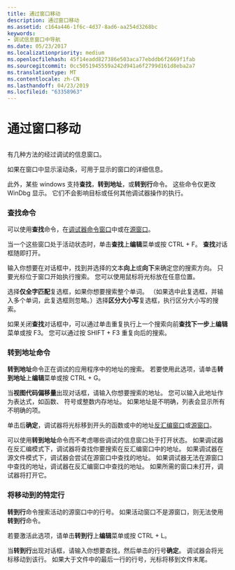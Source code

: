 ```yaml
---
title: 通过窗口移动
description: 通过窗口移动
ms.assetid: c164a446-1f6c-4d37-8ad6-aa254d3268bc
keywords:
- 调试信息窗口中导航
ms.date: 05/23/2017
ms.localizationpriority: medium
ms.openlocfilehash: 45f14eadd827386e503aca77ebddb6f2669f1fab
ms.sourcegitcommit: 0cc5051945559a242d941a6f2799d161d8eba2a7
ms.translationtype: MT
ms.contentlocale: zh-CN
ms.lasthandoff: 04/23/2019
ms.locfileid: "63358963"
---
```

# <a name="moving-through-a-window"></a>通过窗口移动


## <span id="ddk_moving_through_a_window_dbg"></span><span id="DDK_MOVING_THROUGH_A_WINDOW_DBG"></span>


有几种方法的经过调试的信息窗口。

如果在窗口中显示滚动条，可用于显示的窗口的详细信息。

此外，某些 windows 支持**查找**，**转到地址**，或**转到行**命令。 这些命令仅更改 WinDbg 显示。 它们不会影响目标或任何其他调试器操作的执行。

### <a name="span-idfindcommandspanspan-idfindcommandspanfind-command"></a><span id="find_command"></span><span id="FIND_COMMAND"></span>查找命令

可以使用**查找**命令，在[调试器命令窗口](debugger-command-window.md)中或在[源窗口](source-window.md)。

当一个这些窗口处于活动状态时，单击**查找**上**编辑**菜单或按 CTRL + F。 **查找**对话框随即打开。

输入你想要在对话框中，找到并选择的文本**向上**或**向下**来确定您的搜索方向。 只要光标位于窗口开始执行搜索。 您可以使用鼠标将光标放在任意位置。

选择**仅全字匹配**复选框，如果你想要搜索整个单词。 （如果选中此复选框，并输入多个单词，此复选框则忽略。）选择**区分大小写**复选框，执行区分大小写的搜索。

如果关闭**查找**对话框中，可以通过单击重复执行上一个搜索向前**查找下一步**上**编辑**菜单或按 F3。 您可以通过按 SHIFT + F3 重复向后的搜索。

### <a name="span-idgotoaddresscommandspanspan-idgotoaddresscommandspango-to-address-command"></a><span id="go_to_address_command"></span><span id="GO_TO_ADDRESS_COMMAND"></span>转到地址命令

**转到地址**命令正在调试的应用程序中的地址的搜索。 若要使用此选项，请单击**转到地址**上**编辑**菜单或按 CTRL + G。

当**视图代码偏移量**出现对话框，请输入你想要搜索的地址。 您可以输入此地址作为表达式，如函数、 符号或整数内存地址。 如果地址是不明确，列表会显示所有不明确的项。

单击后**确定**，调试器将光标移到开头的函数或中的地址[反汇编窗口](disassembly-window.md)或[源窗口](source-window.md)。

可以使用**转到地址**命令而不考虑哪些调试的信息窗口处于打开状态。 如果调试器在反汇编模式下，调试器将查找你要搜索在反汇编窗口中的地址。 如果调试器在源文件模式下，调试器会尝试在源窗口中查找的地址。 如果调试器无法在源窗口中查找的地址，调试器在反汇编窗口中查找的地址。 如果所需的窗口未打开，调试器将打开它。

### <a name="span-idmovingtoaspecificlinespanspan-idmovingtoaspecificlinespanmoving-to-a-specific-line"></a><span id="moving_to_a_specific_line"></span><span id="MOVING_TO_A_SPECIFIC_LINE"></span>将移动到的特定行

**转到行**命令搜索活动的源窗口中的行号。 如果活动窗口不是源窗口，则无法使用**转到行**命令。

若要激活此选项，请单击**转到行**上**编辑**菜单或按 CTRL + L。

当**转到行**出现对话框，请输入你想要查找，然后单击的行号**确定**。 调试器会将光标移动到该行。 如果大于文件中的最后一行的行号，光标将移到文件末尾。

 

 






